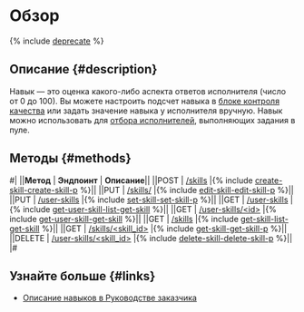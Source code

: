 # Обзор

{% include [deprecate](../../_includes/deprecate.md) %}

## Описание {#description}

Навык — это оценка какого-либо аспекта ответов исполнителя (число от 0 до 100). Вы можете настроить подсчет навыка в [блоке контроля качества](quality_control.md) или задать значение навыка у исполнителя вручную. Навык можно использовать для [отбора исполнителей](filter-skill.md), выполняющих задания в пуле.

## Методы {#methods}

#|
||**Метод** | **Эндпоинт** | **Описание**||
||POST | [/skills](create-skill.md) |{% include [create-skill-create-skill-p](../_includes/concepts/create-skill/id-create-skill/create-skill-p.md) %}||
||PUT | [/skills/<skill id>](edit-skill.md) |{% include [edit-skill-edit-skill-p](../_includes/concepts/edit-skill/id-edit-skill/edit-skill-p.md) %}||
||PUT | [/user-skills](set-skill.md) |{% include [set-skill-set-skill-p](../_includes/concepts/set-skill/id-set-skill/set-skill-p.md) %}||
||GET | [/user-skills](get-user-skill-list.md) |{% include [get-user-skill-list-get-skill](../_includes/concepts/get-user-skill-list/id-get-user-skill-list/get-skill.md) %}||
||GET | [/user-skills/\<id\>](get-user-skill.md) |{% include [get-user-skill-get-skill](../_includes/concepts/get-user-skill/id-get-user-skill/get-skill.md) %}||
||GET | [/skills](get-skill-list.md) |{% include [get-skill-list-get-skill](../_includes/concepts/get-skill-list/id-get-skill-list/get-skill.md) %}||
||GET | [/skills/<skill_id>](get-skill.md) |{% include [get-skill-get-skill-p](../_includes/concepts/get-skill/id-get-skill/get-skill-p.md) %}||
||DELETE | [/user-skills/<skill_id>](delete-skill.md) |{% include [delete-skill-delete-skill-p](../_includes/concepts/delete-skill/id-delete-skill/delete-skill-p.md) %}||
|#

## Узнайте больше {#links}

- [Описание навыков в Руководстве заказчика](../../guide/concepts/nav.md)